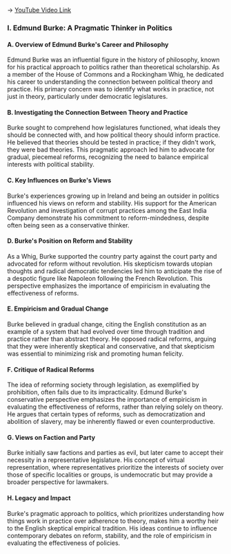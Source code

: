 -> [YouTube Video Link](https://www.youtube.com/watch?v=xZg4VAUfasA&list=PL30RAv-0lkxGh5iMfRmZV8wEVeN50K06X&index=24&pp=iAQB)

### I. Edmund Burke: A Pragmatic Thinker in Politics
#### A. Overview of Edmund Burke's Career and Philosophy

Edmund Burke was an influential figure in the history of philosophy, known for his practical approach to politics rather than theoretical scholarship. As a member of the House of Commons and a Rockingham Whig, he dedicated his career to understanding the connection between political theory and practice. His primary concern was to identify what works in practice, not just in theory, particularly under democratic legislatures.

#### B. Investigating the Connection Between Theory and Practice

Burke sought to comprehend how legislatures functioned, what ideals they should be connected with, and how political theory should inform practice. He believed that theories should be tested in practice; if they didn't work, they were bad theories. This pragmatic approach led him to advocate for gradual, piecemeal reforms, recognizing the need to balance empirical interests with political stability.

#### C. Key Influences on Burke's Views

Burke's experiences growing up in Ireland and being an outsider in politics influenced his views on reform and stability. His support for the American Revolution and investigation of corrupt practices among the East India Company demonstrate his commitment to reform-mindedness, despite often being seen as a conservative thinker.

#### D. Burke's Position on Reform and Stability

As a Whig, Burke supported the country party against the court party and advocated for reform without revolution. His skepticism towards utopian thoughts and radical democratic tendencies led him to anticipate the rise of a despotic figure like Napoleon following the French Revolution. This perspective emphasizes the importance of empiricism in evaluating the effectiveness of reforms.

#### E. Empiricism and Gradual Change

Burke believed in gradual change, citing the English constitution as an example of a system that had evolved over time through tradition and practice rather than abstract theory. He opposed radical reforms, arguing that they were inherently skeptical and conservative, and that skepticism was essential to minimizing risk and promoting human felicity.

#### F. Critique of Radical Reforms

The idea of reforming society through legislation, as exemplified by prohibition, often fails due to its impracticality. Edmund Burke's conservative perspective emphasizes the importance of empiricism in evaluating the effectiveness of reforms, rather than relying solely on theory. He argues that certain types of reforms, such as democratization and abolition of slavery, may be inherently flawed or even counterproductive.

#### G. Views on Faction and Party

Burke initially saw factions and parties as evil, but later came to accept their necessity in a representative legislature. His concept of virtual representation, where representatives prioritize the interests of society over those of specific localities or groups, is undemocratic but may provide a broader perspective for lawmakers.

#### H. Legacy and Impact

Burke's pragmatic approach to politics, which prioritizes understanding how things work in practice over adherence to theory, makes him a worthy heir to the English skeptical empirical tradition. His ideas continue to influence contemporary debates on reform, stability, and the role of empiricism in evaluating the effectiveness of policies.
